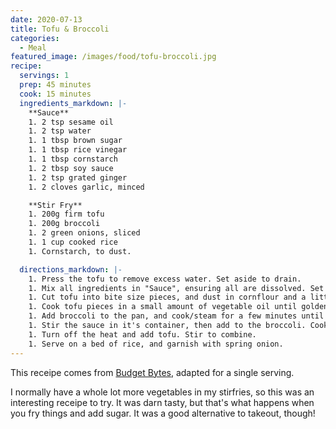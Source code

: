 ```yaml
---
date: 2020-07-13
title: Tofu & Broccoli
categories:
  - Meal
featured_image: /images/food/tofu-broccoli.jpg
recipe:
  servings: 1
  prep: 45 minutes
  cook: 15 minutes
  ingredients_markdown: |-
    **Sauce**
    1. 2 tsp sesame oil
    1. 2 tsp water
    1. 1 tbsp brown sugar
    1. 1 tbsp rice vinegar
    1. 1 tbsp cornstarch
    1. 2 tbsp soy sauce
    1. 2 tsp grated ginger
    1. 2 cloves garlic, minced

    **Stir Fry**
    1. 200g firm tofu
    1. 200g broccoli 
    1. 2 green onions, sliced
    1. 1 cup cooked rice
    1. Cornstarch, to dust.

  directions_markdown: |-
    1. Press the tofu to remove excess water. Set aside to drain. 
    1. Mix all ingredients in "Sauce", ensuring all are dissolved. Set aside. 
    1. Cut tofu into bite size pieces, and dust in cornflour and a little salt. 
    1. Cook tofu pieces in a small amount of vegetable oil until golden brown. Set aside.
    1. Add broccoli to the pan, and cook/steam for a few minutes until just starting to soften.
    1. Stir the sauce in it's container, then add to the broccoli. Cook until sauce slightly thickens. 
    1. Turn off the heat and add tofu. Stir to combine. 
    1. Serve on a bed of rice, and garnish with spring onion.
---
```


This receipe comes from [Budget Bytes](https://www.budgetbytes.com/pan-fried-sesame-tofu-with-broccoli/), adapted for a single serving. 

I normally have a whole lot more vegetables in my stirfries, so this was an interesting receipe to try. It was darn tasty, but that's what happens when you fry things and add sugar. It was a good alternative to takeout, though!
